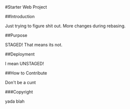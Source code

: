 #Starter Web Project

##Introduction

Just trying to figure shit out. More changes during rebasing. 

##Purpose

STAGED! That means its not.

##Deployment

I mean UNSTAGED!

##How to Contribute

Don't be a cunt


###Copyright

yada blah
